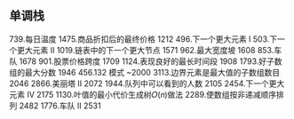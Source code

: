 

## 单调栈

739.每日温度
1475.商品折扣后的最终价格 1212
496.下一个更大元素 I
503.下一个更大元素 II
1019.链表中的下一个更大节点 1571
962.最大宽度坡 1608
853.车队 1678
901.股票价格跨度 1709
1124.表现良好的最长时间段 1908
1793.好子数组的最大分数 1946
456.132 模式 ~2000
3113.边界元素是最大值的子数组数目 2046
2866.美丽塔 II 2072
1944.队列中可以看到的人数 2105
2454.下一个更大元素 IV 2175
1130.叶值的最小代价生成树𝑂(𝑛)做法
2289.使数组按非递减顺序排列 2482
1776.车队 II 2531
